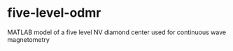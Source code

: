 # five-level-odmr
MATLAB model of a five level NV diamond center used for continuous wave magnetometry
